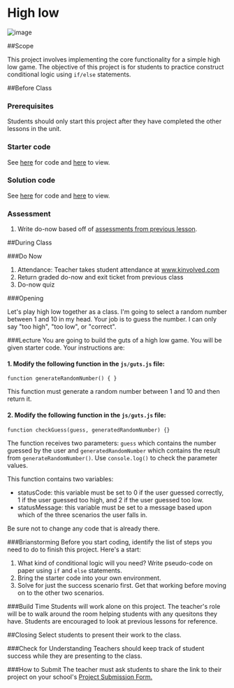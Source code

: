 # High low

![image](http://i.imgur.com/pQ1BCwf.jpg)

##Scope

This project involves implementing the core functionality for a simple high low game. The objective of this project is for students to practice construct conditional logic using `if/else` statements.
 
##Before Class

### Prerequisites
Students should only start this project after they have completed the other lessons in the unit.

### Starter code

See [here](starter_code/) for code and [here](https://rawgit.com/ScriptEdcurriculum/curriculum/master/units/6-conditional/lessons/2-project/starter_code/index.html) to view.

### Solution code

See [here](starter_code/) for code and [here](https://rawgit.com/ScriptEdcurriculum/curriculum/master/units/6-conditional/lessons/2-project/solution_code/index.html) to view.

### Assessment

1. Write do-now based off of [assessments from previous lesson](../../../6-conditional/lessons/1-conditional/assessments/).

##During Class

###Do Now

1. Attendance: Teacher takes student attendance at www.kinvolved.com
2. Return graded do-now and exit ticket from previous class
3. Do-now quiz

###Opening

Let's play high low together as a class. I'm going to select a random number between 1 and 10 in my head. Your job is to guess the number. I can only say "too high", "too low", or "correct".

###Lecture
You are going to build the guts of a high low game. You will be given starter code. Your instructions are:

#### 1. Modify the following function in the `js/guts.js` file:
```
function generateRandomNumber() { }
```
This function must generate a random number between 1 and 10 and then return it.

#### 2. Modify the following function in the `js/guts.js` file:
```
function checkGuess(guess, generatedRandomNumber) {}
```
The function receives two parameters: `guess` which contains the number guessed by the user and `generatedRandomNumber` which contains the result from `generateRandomNumber()`. Use `console.log()` to check the parameter values.

This function contains two variables:

* statusCode: this variable must be set to 0 if the user guessed correctly, 1 if the user guessed too high, and 2 if the user guessed too low.
* statusMessage: this variable must be set to a message based upon which of the three scenarios the user falls in.

Be sure not to change any code that is already there.

###Brianstorming
Before you start coding, identify the list of steps you need to do to finish this project. Here's a start:

1. What kind of conditional logic will you need? Write pseudo-code on paper using `if` and `else` statements.
2. Bring the starter code into your own environment.
3. Solve for just the success scenario first. Get that working before moving on to the other two scenarios.

###Build Time
Students will work alone on this project. The teacher's role will be to walk around the room helping students with any quesitons they have. Students are encouraged to look at previous lessons for reference.

##Closing
Select students to present their work to the class.

###Check for Understanding
Teachers should keep track of student success while they are presenting to the class.

###How to Submit
The teacher must ask students to share the link to their project on your school's [Project Submission Form.](https://docs.google.com/a/scripted.org/spreadsheets/d/1kaVH9hmkDCbBul19583UMPxl6IJ3-4pHgBQ2BU6TKDk/edit#gid=0)
